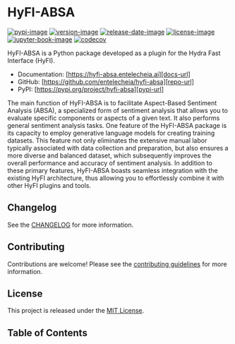 # HyFI-ABSA

[![pypi-image]][pypi-url]
[![version-image]][release-url]
[![release-date-image]][release-url]
[![license-image]][license-url]
[![jupyter-book-image]][docs-url]
[![codecov][codecov-image]][codecov-url]

<!-- Links: -->
[hyperfast python template]: https://github.com/entelecheia/hyperfast-python-template

[codecov-image]: https://codecov.io/gh/entelecheia/hyfi-absa/branch/main/graph/badge.svg?token=[REPLACE_ME]
[codecov-url]: https://codecov.io/gh/entelecheia/hyfi-absa
[pypi-image]: https://img.shields.io/pypi/v/hyfi-absa
[license-image]: https://img.shields.io/github/license/entelecheia/hyfi-absa
[license-url]: https://github.com/entelecheia/hyfi-absa/blob/main/LICENSE
[version-image]: https://img.shields.io/github/v/release/entelecheia/hyfi-absa?sort=semver
[release-date-image]: https://img.shields.io/github/release-date/entelecheia/hyfi-absa
[release-url]: https://github.com/entelecheia/hyfi-absa/releases
[jupyter-book-image]: https://jupyterbook.org/en/stable/_images/badge.svg

[repo-url]: https://github.com/entelecheia/hyfi-absa
[pypi-url]: https://pypi.org/project/hyfi-absa
[docs-url]: https://hyfi-absa.entelecheia.ai
[changelog]: https://github.com/entelecheia/hyfi-absa/blob/main/CHANGELOG.md
[contributing guidelines]: https://github.com/entelecheia/hyfi-absa/blob/main/CONTRIBUTING.md
<!-- Links: -->

HyFI-ABSA is a Python package developed as a plugin for the Hydra Fast Interface (HyFI).

- Documentation: [https://hyfi-absa.entelecheia.ai][docs-url]
- GitHub: [https://github.com/entelecheia/hyfi-absa][repo-url]
- PyPI: [https://pypi.org/project/hyfi-absa][pypi-url]

The main function of HyFI-ABSA is to facilitate Aspect-Based Sentiment Analysis (ABSA), a specialized form of sentiment analysis that allows you to evaluate specific components or aspects of a given text. It also performs general sentiment analysis tasks. One feature of the HyFI-ABSA package is its capacity to employ generative language models for creating training datasets. This feature not only eliminates the extensive manual labor typically associated with data collection and preparation, but also ensures a more diverse and balanced dataset, which subsequently improves the overall performance and accuracy of sentiment analysis. In addition to these primary features, HyFI-ABSA boasts seamless integration with the existing HyFI architecture, thus allowing you to effortlessly combine it with other HyFI plugins and tools.

## Changelog

See the [CHANGELOG] for more information.

## Contributing

Contributions are welcome! Please see the [contributing guidelines] for more information.

## License

This project is released under the [MIT License][license-url].

## Table of Contents

```{tableofcontents}
```
